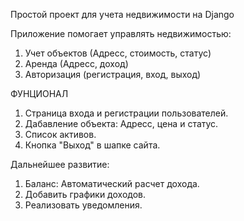 Простой проект для учета недвижимости на Django

Приложение помогает управлять недвижимостью:
1. Учет объектов (Адресс, стоимость, статус)
2. Аренда (Адресс, доход)
4. Авторизация (регистрация, вход, выход)

ФУНЦИОНАЛ
1. Страница входа и регистрации пользователей.
2. Дабавление объекта: Адресс, цена и статус.
3. Список активов.
4. Кнопка "Выход" в шапке сайта.

Дальнейшее развитие:
1. Баланс: Автоматический расчет дохода.
2. Добавить графики доходов.
3. Реализовать уведомления.
